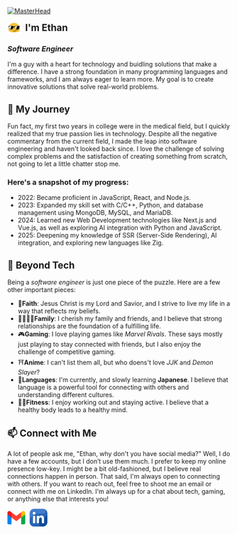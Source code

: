 [![MasterHead](https://github.com/MrF1ow/MrF1ow/blob/main/assets/welcome.png)](https://github.com/MrF1ow)

<div style="display: flex; flex-direction: row; align-items: center; width: 100%;">
  <img src="https://raw.githubusercontent.com/MrF1ow/MrF1ow/main/assets/sunglass.gif" alt="SunglassGif" width="30" height="30" />
  <h2 style="margin: 0; margin-left: 10px;">I'm Ethan</h2>
</div>
<h3><em>Software Engineer</em></h3>
<p>
I'm a guy with a heart for technology and buidling solutions that make a difference. I have a strong foundation in many programming languages and frameworks, and I am always eager to learn more. My goal is to create innovative solutions that solve real-world problems. </p>

## 🙌 My Journey
Fun fact, my first two years in college were in the medical field, but I quickly realized that my true passion lies in technology. Despite all the negative commentary from the current field, I made the leap into software engineering and haven't looked back since. I love the challenge of solving complex problems and the satisfaction of creating something from scratch, not going to let a little chatter stop me. 

### Here's a snapshot of my progress:

- 2022: Became proficient in JavaScript, React, and Node.js.
- 2023: Expanded my skill set with C/C++, Python, and database management using MongoDB, MySQL, and MariaDB.
- 2024: Learned new Web Development technologies like Next.js and Vue.js, as well as exploring AI integration with Python and JavaScript.
- 2025: Deepening my knowledge of SSR (Server-Side Rendering), AI integration, and exploring new languages like Zig.

## 🧩 Beyond Tech
Being a *software engineer* is just one piece of the puzzle. Here are a few other important pieces:
- 📖**Faith**: Jesus Christ is my Lord and Savior, and I strive to live my life in a way that reflects my beliefs.
- 👨‍👩‍👧‍👦**Family**: I cherish my family and friends, and I believe that strong relationships are the foundation of a fulfilling life.
- 🎮**Gaming**: I love playing games like *Marvel Rivals*. These says mostly just playing to stay connected with friends, but I also enjoy the challenge of competitive gaming.
- ⛩️**Anime**: I can't list them all, but who doens't love *JJK* and *Demon Slayer*? 
- 💬**Languages**: I'm currently, and slowly learning **Japanese**. I believe that language is a powerful tool for connecting with others and understanding different cultures.
- 🏋️‍♂️**Fitness**: I enjoy working out and staying active. I believe that a healthy body leads to a healthy mind.

## 📫 Connect with Me
A lot of people ask me, "Ethan, why don't you have social media?" Well, I do have a few accounts, but I don’t use them much. I prefer to keep my online presence low-key. I might be a bit old-fashioned, but I believe real connections happen in person. That said, I'm always open to connecting with others. If you want to reach out, feel free to shoot me an email or connect with me on LinkedIn. I'm always up for a chat about tech, gaming, or anything else that interests you!

<div style="display: flex; flex-direction: row; align-items: center;">
<a href="mailto:eflow1280@gmail.com">
  <img src="https://raw.githubusercontent.com/MrF1ow/MrF1ow/main/assets/gmail.png" alt="Gmail" width="40" height="40" />
</a>
<a href="https://www.linkedin.com/in/ethanflow/">
  <img src="https://raw.githubusercontent.com/MrF1ow/MrF1ow/main/assets/linkedin.png" alt="LinkedIn" width="40" height="40" style="margin-left: 10px;"/>
</a>
</div>




